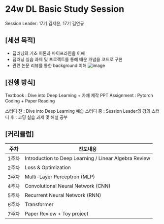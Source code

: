 # 24w DL Basic Study Session
Session Leader: 17기 김지윤, 17기 김연규

## [세션 목적]
- 딥러닝의 기초 이론과 파이프라인을 이해
- 딥러닝 실습 과제 및 프로젝트를 통해 배운 개념을 코드로 구현
- 관련 논문 리뷰를 통한 background 이해
![image](https://github.com/KU-BIG/KUBIG_2024_SPRING/assets/109740391/90ed76b1-459a-4d68-9598-d038ba2faad4)

## [진행 방식]
Textbook : Dive into Deep Learning + 자체 제작 PPT
Assignment : Pytorch Coding + Paper Reading 

스터디 전 : Dive into Deep Learning 예습
스터디 중 : Session Leader의 강의
스터디 후 : 코딩 실습 과제 및 해설 공부
  
## [커리큘럼]
|주차|진도내용|
|------|---|
|1주차|Introduction to Deep Learning / Linear Algebra Review|
|2주차|Loss & Optimization|
|3주차|Multi-Layer Perceptron (MLP)|
|4주차|Convolutional Neural Network (CNN)|
|5주차|Recurrent Neural Network (RNN)|
|6주차|Transformer|
|7주차|Paper Review + Toy project|



